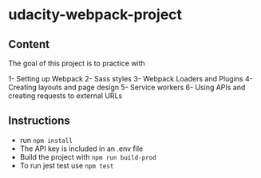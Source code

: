 # udacity-webpack-project

## Content

The goal of this project is to practice with

1- Setting up Webpack
2- Sass styles
3- Webpack Loaders and Plugins
4- Creating layouts and page design
5- Service workers
6- Using APIs and creating requests to external URLs

## Instructions

- run ```npm install```
- The API key is included in an .env file
- Build the project with ```npm run build-prod```
- To run jest test use ```npm test```

